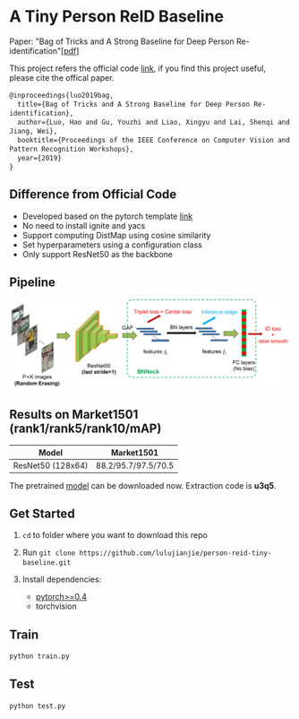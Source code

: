 # A Tiny Person ReID Baseline
Paper: "Bag of Tricks and A Strong Baseline for Deep Person Re-identification"[[pdf]](https://arxiv.org/abs/1903.07071)

This project refers the official code [link](https://github.com/michuanhaohao/reid-strong-baseline), if you find this project useful, please cite the offical paper.

```
@inproceedings{luo2019bag,
  title={Bag of Tricks and A Strong Baseline for Deep Person Re-identification},
  author={Luo, Hao and Gu, Youzhi and Liao, Xingyu and Lai, Shenqi and Jiang, Wei},
  booktitle={Proceedings of the IEEE Conference on Computer Vision and Pattern Recognition Workshops},
  year={2019}
}
```

## Difference from Official Code
- Developed based on the pytorch template [link](https://github.com/lulujianjie/pytorch-project-template) 
- No need to install ignite and yacs
- Support computing DistMap using cosine similarity
- Set hyperparameters using a configuration class
- Only support ResNet50 as the backbone

## Pipeline
<div align=center>
<img src='imgs/pipeline.jpg' width='800'>
</div>

## Results on Market1501 (rank1/rank5/rank10/mAP)
| Model | Market1501 |
| --- | -- |
| ResNet50 (128x64)| 88.2/95.7/97.5/70.5 |

The pretrained [model](https://pan.baidu.com/s/1FrEOT3h7lAePddFHNWIEjg) can be downloaded now.
Extraction code is **u3q5**.

## Get Started
1. `cd` to folder where you want to download this repo

2. Run `git clone https://github.com/lulujianjie/person-reid-tiny-baseline.git`

3. Install dependencies:
    - [pytorch>=0.4](https://pytorch.org/)
    - torchvision


## Train

```bash
python train.py
```

## Test

```bash
python test.py
```

